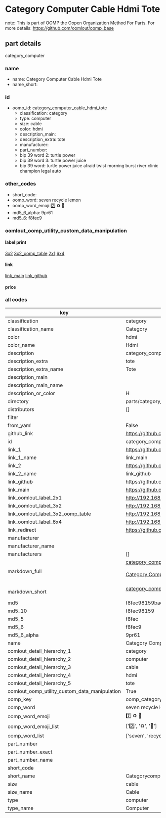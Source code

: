 # Category Computer Cable Hdmi Tote  

note: This is part of OOMP the Oopen Organization Method For Parts. For more details: https://github.com/oomlout/oomp_base

##  part details
  



category_computer



### name
* name: Category Computer Cable Hdmi Tote
* name_short: 
### id
* oomp_id: category_computer_cable_hdmi_tote
  * classification: category
  * type: computer
  * size: cable
  * color: hdmi
  * description_main: 
  * description_extra: tote
  * manufacturer: 
  * part_number: 
  * bip 39 word 2: turtle power
  * bip 39 word 3: turtle power juice
  * bip 39 word: turtle power juice afraid twist morning burst river clinic champion legal auto

### other_codes
* short_code: 
* oomp_word: seven recycle lemon
* oomp_word_emoji :seven: :recycle: :lemon:
* md5_6_alpha: 9pr61
* md5_6: f8fec9






### oomlout_oomp_utility_custom_data_manipulation
#### label print
[3x2](http://192.168.1.245:1112/?label=oomp%209pr61)
[3x2_oomp_table](http://192.168.1.108:1112/?label=oomp%209pr61)
[2x1](http://192.168.1.242:1112/?label=oomp%209pr61)
[6x4](http://192.168.1.55:1112/?label=oomp%209pr61)    

#### link

[link_main](https://github.com/oomlout/oomlout_oomp_version_1_messy/tree/main/parts/category_computer_cable_hdmi_tote) [link_github](https://github.com/oomlout/oomlout_oomp_version_1_messy/tree/main/parts/category_computer_cable_hdmi_tote)                             

#### price







### all codes 
| key | value |  
| --- | --- |  
| classification | category |  
| classification_name | Category |  
| color | hdmi |  
| color_name | Hdmi |  
| description | category_computer |  
| description_extra | tote |  
| description_extra_name | Tote |  
| description_main |  |  
| description_main_name |  |  
| description_or_color | H  |  
| directory | parts/category_computer_cable_hdmi_tote |  
| distributors | [] |  
| filter |  |  
| from_yaml | False |  
| github_link | https://github.com/oomlout/oomlout_oomp_part_src/tree/main/parts/category_computer_cable_hdmi_tote |  
| id | category_computer_cable_hdmi_tote |  
| link_1 | https://github.com/oomlout/oomlout_oomp_version_1_messy/tree/main/parts/category_computer_cable_hdmi_tote |  
| link_1_name | link_main |  
| link_2 | https://github.com/oomlout/oomlout_oomp_version_1_messy/tree/main/parts/category_computer_cable_hdmi_tote |  
| link_2_name | link_github |  
| link_github | https://github.com/oomlout/oomlout_oomp_version_1_messy/tree/main/parts/category_computer_cable_hdmi_tote |  
| link_main | https://github.com/oomlout/oomlout_oomp_version_1_messy/tree/main/parts/category_computer_cable_hdmi_tote |  
| link_oomlout_label_2x1 | http://192.168.1.242:1112/?label=oomp%209pr61 |  
| link_oomlout_label_3x2 | http://192.168.1.245:1112/?label=oomp%209pr61 |  
| link_oomlout_label_3x2_oomp_table | http://192.168.1.108:1112/?label=oomp%209pr61 |  
| link_oomlout_label_6x4 | http://192.168.1.55:1112/?label=oomp%209pr61 |  
| link_redirect | https://github.com/oomlout/oomlout_oomp_version_1_messy/tree/main/parts/category_computer_cable_hdmi_tote |  
| manufacturer |  |  
| manufacturer_name |  |  
| manufacturers | [] |  
| markdown_full | [category_computer_cable_hdmi_tote](none)<br>[](none)<br>[Category Computer Cable Hdmi Tote](none)<br><br> |  
| markdown_short | [category_computer_cable_hdmi_tote](none)<br><br> |  
| md5 | f8fec98159bac3da3ff5c048f1aa5757 |  
| md5_10 | f8fec98159 |  
| md5_5 | f8fec |  
| md5_6 | f8fec9 |  
| md5_6_alpha | 9pr61 |  
| name | Category Computer Cable Hdmi Tote |  
| oomlout_detail_hierarchy_1 | category |  
| oomlout_detail_hierarchy_2 | computer |  
| oomlout_detail_hierarchy_3 | cable |  
| oomlout_detail_hierarchy_4 | hdmi |  
| oomlout_detail_hierarchy_5 | tote |  
| oomlout_oomp_utility_custom_data_manipulation | True |  
| oomp_key | oomp_category_computer_cable_hdmi_tote |  
| oomp_word | seven recycle lemon |  
| oomp_word_emoji | :seven: :recycle: :lemon: |  
| oomp_word_emoji_list | [':seven:', ':recycle:', ':lemon:'] |  
| oomp_word_list | ['seven', 'recycle', 'lemon'] |  
| part_number |  |  
| part_number_exact |  |  
| part_number_name |  |  
| short_code |  |  
| short_name | Categorycomputer |  
| size | cable |  
| size_name | Cable |  
| type | computer |  
| type_name | Computer |  
